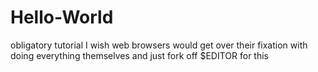 # Hello-World
obligatory tutorial
I wish web browsers would get over their fixation with doing everything themselves and just fork off $EDITOR for this 
